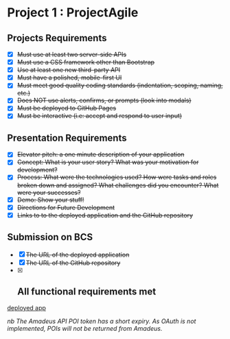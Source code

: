 # Project 1 : ProjectAgile

## Projects Requirements
* [x] ~~Must use at least two server-side APIs~~
* [x] ~~Must use a CSS framework other than Bootstrap~~
* [x] ~~Use at least one new third-party API~~
* [x] ~~Must have a polished, mobile-first UI~~
* [x] ~~Must meet good quality coding standards (indentation, scoping, naming, etc.)~~
* [x] ~~Does NOT use alerts, confirms, or prompts (look into modals)~~
* [x] ~~Must be deployed to GitHub Pages~~
* [x] ~~Must be interactive (i.e: accept and respond to user input)~~

## Presentation Requirements
* [x] ~~Elevator pitch: a one minute description of your application~~
* [x] ~~Concept: What is your user story? What was your motivation for development?~~
* [x] ~~Process: What were the technologies used? How were tasks and roles broken down and assigned? What challenges did you encounter? What were your successes?~~
* [x] ~~Demo: Show your stuff!~~
* [x] ~~Directions for Future Development~~
* [x] ~~Links to to the deployed application and the GitHub repository~~

## Submission on BCS
* [x] ~~The URL of the deployed application~~
* [x] ~~The URL of the GitHub repository~~
* [x] ## **All functional requirements met**

[deployed app](https://kr4mpu5.github.io/ProjectAgile/)

_nb The Amadeus API POI token has a short expiry. As OAuth is not implemented, POIs will not be returned from Amadeus._
